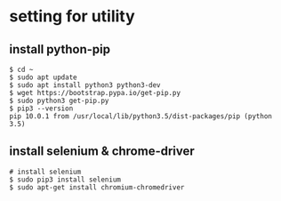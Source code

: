 # setting for utility

## install python-pip
```
$ cd ~
$ sudo apt update
$ sudo apt install python3 python3-dev
$ wget https://bootstrap.pypa.io/get-pip.py
$ sudo python3 get-pip.py
$ pip3 --version
pip 10.0.1 from /usr/local/lib/python3.5/dist-packages/pip (python 3.5)
```

## install selenium & chrome-driver
```
# install selenium
$ sudo pip3 install selenium
$ sudo apt-get install chromium-chromedriver
```

